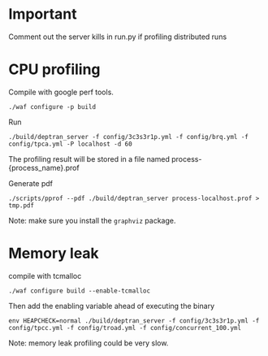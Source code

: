
# Important
Comment out the server kills in run.py if profiling distributed runs

# CPU profiling

Compile with google perf tools.
```
./waf configure -p build
```

Run
```
./build/deptran_server -f config/3c3s3r1p.yml -f config/brq.yml -f config/tpca.yml -P localhost -d 60
```

The profiling result will be stored in a file named process-{process_name}.prof

Generate pdf
```
./scripts/pprof --pdf ./build/deptran_server process-localhost.prof > tmp.pdf
```

Note: make sure you install the `graphviz` package.

# Memory leak

compile with tcmalloc
```
./waf configure build --enable-tcmalloc
```
Then add the enabling variable ahead of executing the binary

```
env HEAPCHECK=normal ./build/deptran_server -f config/3c3s3r1p.yml -f config/tpcc.yml -f config/troad.yml -f config/concurrent_100.yml
```
Note: memory leak profiling could be very slow.
